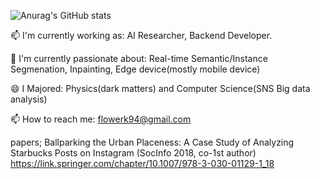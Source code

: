 ![Anurag's GitHub stats](https://github-readme-stats.vercel.app/api?username=&show_icons=true&theme=radical)

📫 I'm currently working as: AI Researcher, Backend Developer.

🔭 I'm currently passionate about: Real-time Semantic/Instance Segmenation, Inpainting, Edge device(mostly mobile device)

😄 I Majored: Physics(dark matters) and Computer Science(SNS Big data analysis)


📫 How to reach me: flowerk94@gmail.com

papers;
Ballparking the Urban Placeness: A Case Study of Analyzing Starbucks Posts on Instagram (SocInfo 2018, co-1st author)
https://link.springer.com/chapter/10.1007/978-3-030-01129-1_18
